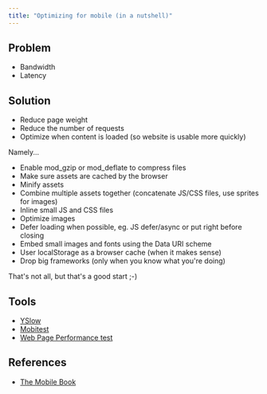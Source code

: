 ```yaml
---
title: "Optimizing for mobile (in a nutshell)"
---
```


Problem
-------

* Bandwidth
* Latency

Solution
--------

* Reduce page weight
* Reduce the number of requests
* Optimize when content is loaded (so website is usable more quickly)

Namely...

* Enable mod_gzip or mod_deflate to compress files
* Make sure assets are cached by the browser
* Minify assets
* Combine multiple assets together (concatenate JS/CSS files, use sprites for images)
* Inline small JS and CSS files
* Optimize images
* Defer loading when possible, eg. JS defer/async or put right before closing </body>
* Embed small images and fonts using the Data URI scheme
* User localStorage as a browser cache (when it makes sense)
* Drop big frameworks (only when you know what you're doing)

That's not all, but that's a good start ;-)

Tools
-----

* [YSlow](http://yslow.org/)
* [Mobitest](http://mobitest.akamai.com/)
* [Web Page Performance test](http://www.webpagetest.org/)

References
----------

* [The Mobile Book](https://shop.smashingmagazine.com/products/the-mobile-book-deluxe-bundle)
